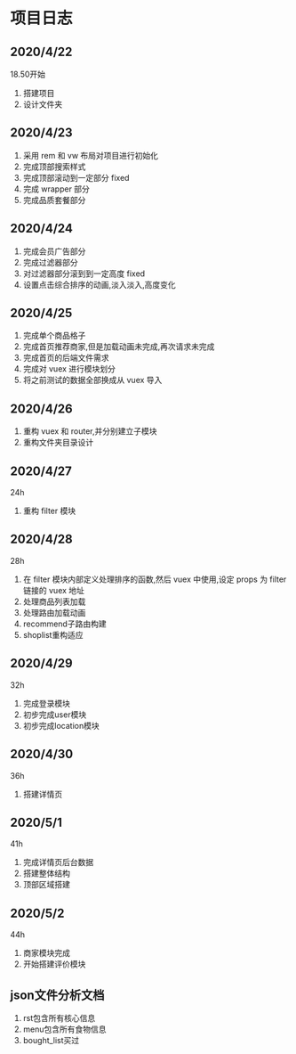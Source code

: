 # 项目日志

## 2020/4/22

18.50开始

1. 搭建项目
2. 设计文件夹

## 2020/4/23

1. 采用 rem 和 vw 布局对项目进行初始化
2. 完成顶部搜索样式
3. 完成顶部滚动到一定部分 fixed
4. 完成 wrapper 部分
5. 完成品质套餐部分

## 2020/4/24

1. 完成会员广告部分
2. 完成过滤器部分
3. 对过滤器部分滚到到一定高度 fixed
4. 设置点击综合排序的动画,淡入淡入,高度变化

## 2020/4/25

1. 完成单个商品格子
2. 完成首页推荐商家,但是加载动画未完成,再次请求未完成
3. 完成首页的后端文件需求
4. 完成对 vuex 进行模块划分
5. 将之前测试的数据全部换成从 vuex 导入

## 2020/4/26

1. 重构 vuex 和 router,并分别建立子模块
1. 重构文件夹目录设计

## 2020/4/27

24h

1. 重构 filter 模块

## 2020/4/28

28h

1. 在 filter 模块内部定义处理排序的函数,然后 vuex 中使用,设定 props 为 filter 链接的 vuex 地址
2. 处理商品列表加载
3. 处理路由加载动画
4. recommend子路由构建
5. shoplist重构适应

## 2020/4/29

32h

1. 完成登录模块
2. 初步完成user模块
3. 初步完成location模块

## 2020/4/30

36h

1. 搭建详情页

## 2020/5/1

41h

1. 完成详情页后台数据
2. 搭建整体结构
3. 顶部区域搭建

## 2020/5/2

44h

1. 商家模块完成
2. 开始搭建评价模块

## json文件分析文档

1. rst包含所有核心信息
2. menu包含所有食物信息
3. bought_list买过